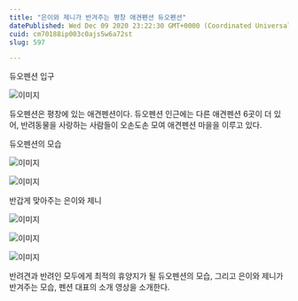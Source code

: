 ```yaml
---
title: "은이와 제니가 반겨주는 평창 애견펜션 듀오펜션"
datePublished: Wed Dec 09 2020 23:22:30 GMT+0000 (Coordinated Universal Time)
cuid: cm70188ip003c0ajs5w6a72st
slug: 597

---
```



듀오펜션 입구

![이미지](https://cdn.hashnode.com/res/hashnode/image/upload/v1739251138392/f76bfee6-5367-48fb-9a8c-87a225255d5f.jpeg)

듀오펜션은 평창에 있는 애견펜션이다. 듀오펜션 인근에는 다른 애견펜션 6곳이 더 있어, 반려동물을 사랑하는 사람들이 오손도손 모여 애견펜션 마을을 이루고 있다.

듀오펜션의 모습

![이미지](https://cdn.hashnode.com/res/hashnode/image/upload/v1739251140769/2b28047f-df89-4fe9-8794-e462dd2b7d6d.jpeg)

![이미지](https://cdn.hashnode.com/res/hashnode/image/upload/v1739251143122/3d44d7b2-2872-41b0-aada-067d9dbe668e.jpeg)

반갑게 맞아주는 은이와 제니

![이미지](https://cdn.hashnode.com/res/hashnode/image/upload/v1739251144922/3b6b96fe-d8a1-4095-a3cf-bf19a51414e4.jpeg)

![이미지](https://cdn.hashnode.com/res/hashnode/image/upload/v1739251146948/ee0fd6d2-27fb-43ae-ac3f-f2667e318eed.jpeg)

![이미지](https://cdn.hashnode.com/res/hashnode/image/upload/v1739251148902/61a0655f-54e9-462e-8cb4-12cae9f0da8d.jpeg)

반려견과 반려인 모두에게 최적의 휴양지가 될 듀오펜션의 모습, 그리고 은이와 제니가 반겨주는 모습, 펜션 대표의 소개 영상을 소개한다.